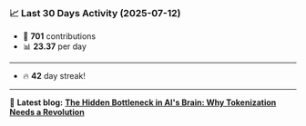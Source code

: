 <!--START_STATS-->
### 📈 Last 30 Days Activity (2025-07-12)  
- 🧮 **701** contributions  
- 📊 **23.37** per day
---
- 🔥 **42** day streak!
---
📝 **Latest blog:** [**The Hidden Bottleneck in AI's Brain: Why Tokenization Needs a Revolution**](https://andriak.com/blog/tokenization-revolution)
<!--END_STATS-->
